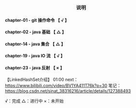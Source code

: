 <h3 style="text-align: center">说明</h3>

#### chapter-01 - git 操作命令    【 √ 】
#### chapter-02 - java 基础      【 △ 】
#### chapter-14 - java 集合      【 △ 】
#### chapter-19 - java IO 流     【 √ 】
#### chapter-23 - java 反射      【 × 】


【LinkedHashSet介绍】
01:00
next：https://www.bilibili.com/video/BV1YA411T76k?p=30
笔记：https://blog.csdn.net/sinat_38316216/article/details/127388493

√：完成
△：进行中
×：未开始